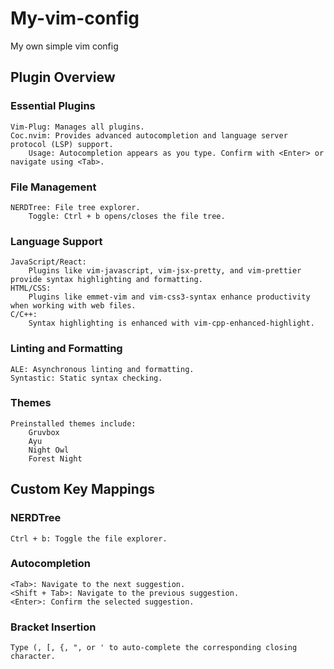 # My-vim-config
My own simple vim config

## Plugin Overview
### Essential Plugins

    Vim-Plug: Manages all plugins.
    Coc.nvim: Provides advanced autocompletion and language server protocol (LSP) support.
        Usage: Autocompletion appears as you type. Confirm with <Enter> or navigate using <Tab>.

### File Management

    NERDTree: File tree explorer.
        Toggle: Ctrl + b opens/closes the file tree.

### Language Support

    JavaScript/React:
        Plugins like vim-javascript, vim-jsx-pretty, and vim-prettier provide syntax highlighting and formatting.
    HTML/CSS:
        Plugins like emmet-vim and vim-css3-syntax enhance productivity when working with web files.
    C/C++:
        Syntax highlighting is enhanced with vim-cpp-enhanced-highlight.

### Linting and Formatting

    ALE: Asynchronous linting and formatting.
    Syntastic: Static syntax checking.

### Themes

    Preinstalled themes include:
        Gruvbox
        Ayu
        Night Owl
        Forest Night

## Custom Key Mappings
### NERDTree

    Ctrl + b: Toggle the file explorer.

### Autocompletion

    <Tab>: Navigate to the next suggestion.
    <Shift + Tab>: Navigate to the previous suggestion.
    <Enter>: Confirm the selected suggestion.

### Bracket Insertion

    Type (, [, {, ", or ' to auto-complete the corresponding closing character.
